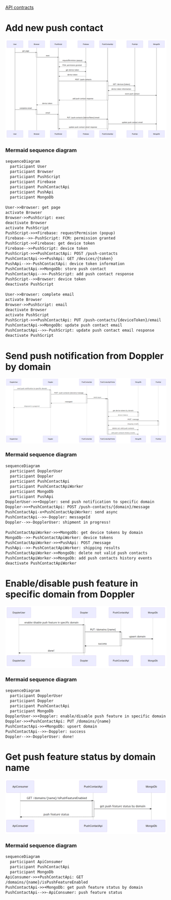 [API contracts](api-contracts.http)

# Add new push contact

![](docs/add-new-push-contact-sd.png)

### Mermaid sequence diagram

```mermaid
sequenceDiagram
  participant User
  participant Browser
  participant PushScript
  participant Firebase
  participant PushContactApi
  participant PushApi
  participant MongoDb

User->>Browser: get page
activate Browser
Browser->>PushScript: exec
deactivate Browser
activate PushScript
PushScript->>+Firebase: requestPermision (popup)
Firebase-->>-PushScript: FCM: permission granted
PushScript->>Firebase: get device token
Firebase-->>PushScript: device token
PushScript->>+PushContactApi: POST /push-contacts
PushContactApi->>+PushApi: GET /devices/{token}
PushApi-->>-PushContactApi: device token information
PushContactApi->>MongoDb: store push contact
PushContactApi-->>-PushScript: add push contact response
PushScript-->>Browser: device token
deactivate PushScript

User->>Browser: complete email
activate Browser
Browser->>PushScript: email
deactivate Browser
activate PushScript
PushScript->>+PushContactApi: PUT /push-contacts/{deviceToken}/email
PushContactApi->>MongoDb: update push contact email
PushContactApi-->>-PushScript: update push contact email response
deactivate PushScript
```

# Send push notification from Doppler by domain

![](docs/send-push-notification-from-doppler-by-domain.png)

### Mermaid sequence diagram

```mermaid
sequenceDiagram
  participant DopplerUser
  participant Doppler
  participant PushContactApi
  participant PushContactApiWorker
  participant MongoDb
  participant PushApi
DopplerUser->>+Doppler: send push notification to specific domain
Doppler->>+PushContactApi: POST /push-contacts/{domain}/message
PushContactApi-x+PushContactApiWorker: send async
PushContactApi-->>-Doppler: messageId
Doppler-->>-DopplerUser: shipment in progress!

PushContactApiWorker->>+MongoDb: get device tokens by domain
MongoDb-->>-PushContactApiWorker: device tokens
PushContactApiWorker->>+PushApi: POST /message
PushApi-->>-PushContactApiWorker: shipping results
PushContactApiWorker->>MongoDb: delete not valid push contacts
PushContactApiWorker->>MongoDb: add push contacts history events
deactivate PushContactApiWorker
```

# Enable/disable push feature in specific domain from Doppler

![](docs/enable-disable-push-feature-in-specific-domain-from-doppler.png)

### Mermaid sequence diagram

```mermaid
sequenceDiagram
  participant DopplerUser
  participant Doppler
  participant PushContactApi
  participant MongoDb
DopplerUser->>+Doppler: enable/disable push feature in specific domain
Doppler->>+PushContactApi: PUT /domains/{name}
PushContactApi->>+MongoDb: upsert domain
PushContactApi-->>-Doppler: success
Doppler-->>-DopplerUser: done!
```

# Get push feature status by domain name

![](docs/get-push-feature-status-by-domain-name.png)

### Mermaid sequence diagram

```mermaid
sequenceDiagram
  participant ApiConsumer
  participant PushContactApi
  participant MongoDb
ApiConsumer->>+PushContactApi: GET /domains/{name}/isPushFeatureEnabled
PushContactApi->>+MongoDb: get push feature status by domain
PushContactApi-->>-ApiConsumer: push feature status
```
